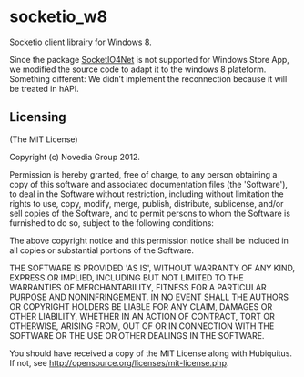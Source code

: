 socketio_w8
===========

Socketio client librairy for Windows 8.

Since the package [SocketIO4Net](http://socketio4net.codeplex.com/) is not supported for Windows Store App, we modified the source code to adapt it to the windows 8 plateform.
Something different: 
We didn’t implement the reconnection because it will be treated in hAPI.

## Licensing
(The MIT License)

Copyright (c) Novedia Group 2012.

Permission is hereby granted, free of charge, to any person obtaining
a copy of this software and associated documentation files (the
'Software'), to deal in the Software without restriction, including
without limitation the rights to use, copy, modify, merge, publish,
distribute, sublicense, and/or sell copies of the Software, and to
permit persons to whom the Software is furnished to do so, subject to
the following conditions:

The above copyright notice and this permission notice shall be
included in all copies or substantial portions of the Software.

THE SOFTWARE IS PROVIDED 'AS IS', WITHOUT WARRANTY OF ANY KIND,
EXPRESS OR IMPLIED, INCLUDING BUT NOT LIMITED TO THE WARRANTIES OF
MERCHANTABILITY, FITNESS FOR A PARTICULAR PURPOSE AND NONINFRINGEMENT.
IN NO EVENT SHALL THE AUTHORS OR COPYRIGHT HOLDERS BE LIABLE FOR ANY
CLAIM, DAMAGES OR OTHER LIABILITY, WHETHER IN AN ACTION OF CONTRACT,
TORT OR OTHERWISE, ARISING FROM, OUT OF OR IN CONNECTION WITH THE
SOFTWARE OR THE USE OR OTHER DEALINGS IN THE SOFTWARE.

You should have received a copy of the MIT License along with Hubiquitus.
If not, see <http://opensource.org/licenses/mit-license.php>.

